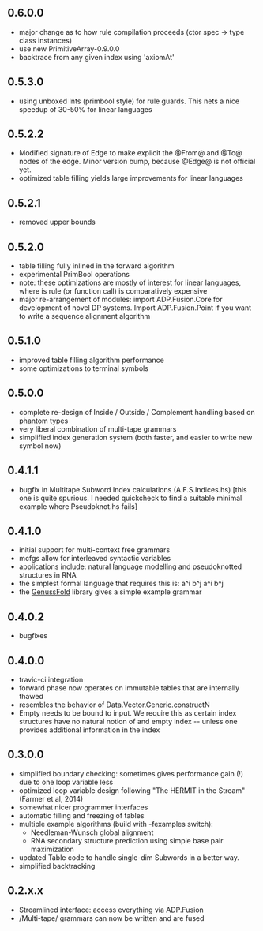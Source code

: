 0.6.0.0
-------

- major change as to how rule compilation proceeds (ctor spec -> type class instances)
- use new PrimitiveArray-0.9.0.0
- backtrace from any given index using 'axiomAt'

0.5.3.0
-------

- using unboxed Ints (primbool style) for rule guards. This nets a nice speedup
  of 30-50% for linear languages

0.5.2.2
-------

- Modified signature of Edge to make explicit the @From@ and @To@ nodes of the
  edge. Minor version bump, because @Edge@ is not official yet.
- optimized table filling yields large improvements for linear languages

0.5.2.1
-------

- removed upper bounds

0.5.2.0
-------

- table filling fully inlined in the forward algorithm
- experimental PrimBool operations
- note: these optimizations are mostly of interest for linear languages, where
  is rule (or function call) is comparatively expensive
- major re-arrangement of modules: import ADP.Fusion.Core for development of
  novel DP systems. Import ADP.Fusion.Point if you want to write a sequence
  alignment algorithm

0.5.1.0
-------

- improved table filling algorithm performance
- some optimizations to terminal symbols

0.5.0.0
-------

- complete re-design of Inside / Outside / Complement handling based on phantom
  types
- very liberal combination of multi-tape grammars
- simplified index generation system (both faster, and easier to write new
  symbol now)

0.4.1.1
-------

- bugfix in Multitape Subword Index calculations (A.F.S.Indices.hs) [this one
  is quite spurious. I needed quickcheck to find a suitable minimal example
  where Pseudoknot.hs fails]

0.4.1.0
-------

- initial support for multi-context free grammars
- mcfgs allow for interleaved syntactic variables
- applications include: natural language modelling and pseudoknotted structures
  in RNA
- the simplest formal language that requires this is: a^i b^j a^i b^j
- the [GenussFold](http://hackage.haskell.org/package/GenussFold) library gives
  a simple example grammar

0.4.0.2
-------

- bugfixes

0.4.0.0
-------

- travic-ci integration
- forward phase now operates on immutable tables that are internally thawed
- resembles the behavior of Data.Vector.Generic.constructN
- Empty needs to be bound to input. We require this as certain index structures
  have no natural notion of and empty index -- unless one provides additional
  information in the index

0.3.0.0
-------

- simplified boundary checking: sometimes gives performance gain (!) due to one
  loop variable less
- optimized loop variable design following "The HERMIT in the Stream" (Farmer
  et al, 2014)
- somewhat nicer programmer interfaces
- automatic filling and freezing of tables
- multiple example algorithms (build with -fexamples switch):
  - Needleman-Wunsch global alignment
  - RNA secondary structure prediction using simple base pair maximization
- updated Table code to handle single-dim Subwords in a better way.
- simplified backtracking

0.2.x.x
-------

- Streamlined interface: access everything via ADP.Fusion
- /Multi-tape/ grammars can now be written and are fused

